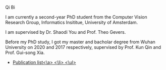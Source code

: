 <p> Qi Bi </p>

<p> I am currently a second-year PhD student from the Computer Vision Research Group, Informatics Insititue, University of Amsterdam. </p>
<p> I am supervised by Dr. Shaodi You and Prof. Theo Gevers. </p>

<p> Before my PhD study, I got my master and bacholar degree from Wuhan University on 2020 and 2017 respectively, supervised by Prof. Kun Qin and Prof. Gui-song Xia. </p>

<ul>
  <li> <a href="https://scholar.google.com/citations?user=v6RAqYwAAAAJ&hl=zh-CN"> Publication list<\a> <\li>
<\ul>
